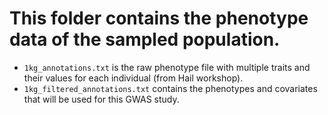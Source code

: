 # This folder contains the phenotype data of the sampled population.
  - `1kg_annotations.txt` is the raw phenotype file with multiple traits and their values for each individual (from Hail workshop).
  - `1kg_filtered_annotations.txt` contains the phenotypes and covariates that will be used for this GWAS study.
